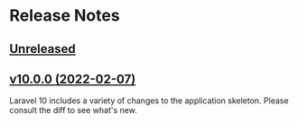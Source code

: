 # Release Notes


## [Unreleased](https://github.com/laravel/laravel/compare/v9.3.8...master)


## [v10.0.0 (2022-02-07)](https://github.com/laravel/laravel/compare/v9.3.8...master)

Laravel 10 includes a variety of changes to the application skeleton. Please consult the diff to see what's new.
